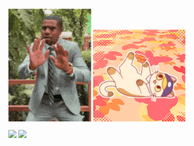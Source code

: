 ![Meu GIF Legal](davi-britto.gif)
![Meu GIF Legal](gatinho.gif)

<div>
  <img height="180em" src="https://github-readme-stats.vercel.app/api?username=iliekrishna&show_icons=true&theme=dracula&include_all_commits=true&count_private=true"/>
    <img height="180em" src="https://github-readme-stats.vercel.app/api/top-langs/?username=iliekrishna&layout=compact&langs_count=16&theme=dracula"/>
</div>

